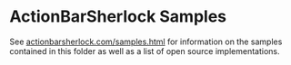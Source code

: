 ActionBarSherlock Samples
=========================

See [actionbarsherlock.com/samples.html][1] for information on the samples
contained in this folder as well as a list of open source implementations.







 [1]: http://actionbarsherlock.com/samples.html
